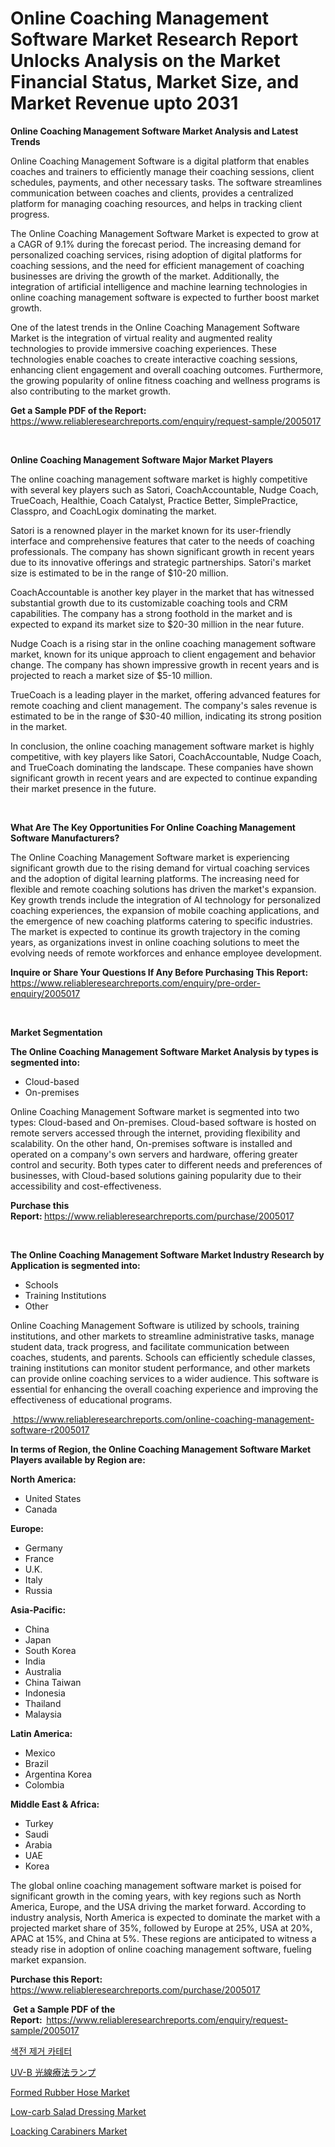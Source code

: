 <p><h1>Online Coaching Management Software Market Research Report Unlocks Analysis on the Market Financial Status, Market Size, and Market Revenue upto 2031</h1></p><p><strong>Online Coaching Management Software Market Analysis and Latest Trends</strong></p>
<p><p>Online Coaching Management Software is a digital platform that enables coaches and trainers to efficiently manage their coaching sessions, client schedules, payments, and other necessary tasks. The software streamlines communication between coaches and clients, provides a centralized platform for managing coaching resources, and helps in tracking client progress.</p><p>The Online Coaching Management Software Market is expected to grow at a CAGR of 9.1% during the forecast period. The increasing demand for personalized coaching services, rising adoption of digital platforms for coaching sessions, and the need for efficient management of coaching businesses are driving the growth of the market. Additionally, the integration of artificial intelligence and machine learning technologies in online coaching management software is expected to further boost market growth.</p><p>One of the latest trends in the Online Coaching Management Software Market is the integration of virtual reality and augmented reality technologies to provide immersive coaching experiences. These technologies enable coaches to create interactive coaching sessions, enhancing client engagement and overall coaching outcomes. Furthermore, the growing popularity of online fitness coaching and wellness programs is also contributing to the market growth.</p></p>
<p><strong>Get a Sample PDF of the Report:&nbsp;</strong> <a href="https://www.reliableresearchreports.com/enquiry/request-sample/2005017">https://www.reliableresearchreports.com/enquiry/request-sample/2005017</a></p>
<p>&nbsp;</p>
<p><strong>Online Coaching Management Software Major Market Players</strong></p>
<p><p>The online coaching management software market is highly competitive with several key players such as Satori, CoachAccountable, Nudge Coach, TrueCoach, Healthie, Coach Catalyst, Practice Better, SimplePractice, Classpro, and CoachLogix dominating the market. </p><p>Satori is a renowned player in the market known for its user-friendly interface and comprehensive features that cater to the needs of coaching professionals. The company has shown significant growth in recent years due to its innovative offerings and strategic partnerships. Satori's market size is estimated to be in the range of $10-20 million.</p><p>CoachAccountable is another key player in the market that has witnessed substantial growth due to its customizable coaching tools and CRM capabilities. The company has a strong foothold in the market and is expected to expand its market size to $20-30 million in the near future.</p><p>Nudge Coach is a rising star in the online coaching management software market, known for its unique approach to client engagement and behavior change. The company has shown impressive growth in recent years and is projected to reach a market size of $5-10 million.</p><p>TrueCoach is a leading player in the market, offering advanced features for remote coaching and client management. The company's sales revenue is estimated to be in the range of $30-40 million, indicating its strong position in the market.</p><p>In conclusion, the online coaching management software market is highly competitive, with key players like Satori, CoachAccountable, Nudge Coach, and TrueCoach dominating the landscape. These companies have shown significant growth in recent years and are expected to continue expanding their market presence in the future.</p></p>
<p>&nbsp;</p>
<p><strong>What Are The Key Opportunities For Online Coaching Management Software Manufacturers?</strong></p>
<p><p>The Online Coaching Management Software market is experiencing significant growth due to the rising demand for virtual coaching services and the adoption of digital learning platforms. The increasing need for flexible and remote coaching solutions has driven the market's expansion. Key growth trends include the integration of AI technology for personalized coaching experiences, the expansion of mobile coaching applications, and the emergence of new coaching platforms catering to specific industries. The market is expected to continue its growth trajectory in the coming years, as organizations invest in online coaching solutions to meet the evolving needs of remote workforces and enhance employee development.</p></p>
<p><strong>Inquire or Share Your Questions If Any Before Purchasing This Report:</strong> <a href="https://www.reliableresearchreports.com/enquiry/pre-order-enquiry/2005017">https://www.reliableresearchreports.com/enquiry/pre-order-enquiry/2005017</a></p>
<p>&nbsp;</p>
<p><strong>Market Segmentation</strong></p>
<p><strong>The Online Coaching Management Software Market Analysis by types is segmented into:</strong></p>
<p><ul><li>Cloud-based</li><li>On-premises</li></ul></p>
<p><p>Online Coaching Management Software market is segmented into two types: Cloud-based and On-premises. Cloud-based software is hosted on remote servers accessed through the internet, providing flexibility and scalability. On the other hand, On-premises software is installed and operated on a company's own servers and hardware, offering greater control and security. Both types cater to different needs and preferences of businesses, with Cloud-based solutions gaining popularity due to their accessibility and cost-effectiveness.</p></p>
<p><strong>Purchase this Report:&nbsp;</strong><a href="https://www.reliableresearchreports.com/purchase/2005017">https://www.reliableresearchreports.com/purchase/2005017</a></p>
<p>&nbsp;</p>
<p><strong>The Online Coaching Management Software Market Industry Research by Application is segmented into:</strong></p>
<p><ul><li>Schools</li><li>Training Institutions</li><li>Other</li></ul></p>
<p><p>Online Coaching Management Software is utilized by schools, training institutions, and other markets to streamline administrative tasks, manage student data, track progress, and facilitate communication between coaches, students, and parents. Schools can efficiently schedule classes, training institutions can monitor student performance, and other markets can provide online coaching services to a wider audience. This software is essential for enhancing the overall coaching experience and improving the effectiveness of educational programs.</p></p>
<p><a href="https://www.reliableresearchreports.com/online-coaching-management-software-r2005017">&nbsp;https://www.reliableresearchreports.com/online-coaching-management-software-r2005017</a></p>
<p><strong>In terms of Region, the Online Coaching Management Software Market Players available by Region are:</strong></p>
<p>
    <p> <strong> North America: </strong>
        <ul>
            <li>United States</li>
            <li>Canada</li>
        </ul>
        </p> 
    <p> <strong> Europe: </strong>
        <ul>
            <li>Germany</li>
            <li>France</li>
            <li>U.K.</li>
            <li>Italy</li>
            <li>Russia</li>
        </ul>
        </p> 
    <p> <strong> Asia-Pacific: </strong>
        <ul>
            <li>China</li>
            <li>Japan</li>
            <li>South Korea</li>
            <li>India</li>
            <li>Australia</li>
            <li>China Taiwan</li>
            <li>Indonesia</li>
            <li>Thailand</li>
            <li>Malaysia</li>
        </ul>
        </p> 
    <p> <strong> Latin America: </strong>
        <ul>
            <li>Mexico</li>
            <li>Brazil</li>
            <li>Argentina Korea</li>
            <li>Colombia</li>
        </ul>
        </p> 
    <p> <strong> Middle East & Africa: </strong>
        <ul>
            <li>Turkey</li>
            <li>Saudi</li>
            <li>Arabia</li>
            <li>UAE</li>
            <li>Korea</li>
        </ul>
    </p>
    </p>
<p><p>The global online coaching management software market is poised for significant growth in the coming years, with key regions such as North America, Europe, and the USA driving the market forward. According to industry analysis, North America is expected to dominate the market with a projected market share of 35%, followed by Europe at 25%, USA at 20%, APAC at 15%, and China at 5%. These regions are anticipated to witness a steady rise in adoption of online coaching management software, fueling market expansion.</p></p>
<p><strong>Purchase this Report: </strong><a href="https://www.reliableresearchreports.com/purchase/2005017">https://www.reliableresearchreports.com/purchase/2005017</a></p>
<p>&nbsp;<strong>Get a Sample PDF of the Report:&nbsp;&nbsp;</strong><a href="https://www.reliableresearchreports.com/enquiry/request-sample/2005017">https://www.reliableresearchreports.com/enquiry/request-sample/2005017</a></p>
<p><strong></strong></p>
<p><p><a href="https://github.com/garnett961902/Market-Research-Report-List-1/blob/main/2345452125622.md">색전 제거 카테터</a></p><p><a href="https://github.com/Sophiaard2003/Market-Research-Report-List-2/blob/main/6222284116889.md">UV-B 光線療法ランプ</a></p><p><a href="https://github.com/ashepherd82/Market-Research-Report-List-5/blob/main/formed-rubber-hose-market.md">Formed Rubber Hose Market</a></p><p><a href="https://issuu.com/reportprime-2/docs/low-carb-salad-dressing-market-size-2030.pptx">Low-carb Salad Dressing Market</a></p><p><a href="https://issuu.com/reportprime-2/docs/loacking-carabiners-market-size-2030.pptx">Loacking Carabiners Market</a></p></p>